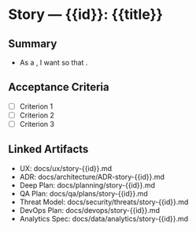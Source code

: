# Story — {{id}}: {{title}}

## Summary
- As a <role>, I want <capability> so that <benefit>.

## Acceptance Criteria
- [ ] Criterion 1
- [ ] Criterion 2
- [ ] Criterion 3

## Linked Artifacts
- UX: docs/ux/story-{{id}}.md
- ADR: docs/architecture/ADR-story-{{id}}.md
- Deep Plan: docs/planning/story-{{id}}.md
- QA Plan: docs/qa/plans/story-{{id}}.md
- Threat Model: docs/security/threats/story-{{id}}.md
- DevOps Plan: docs/devops/story-{{id}}.md
- Analytics Spec: docs/data/analytics/story-{{id}}.md
